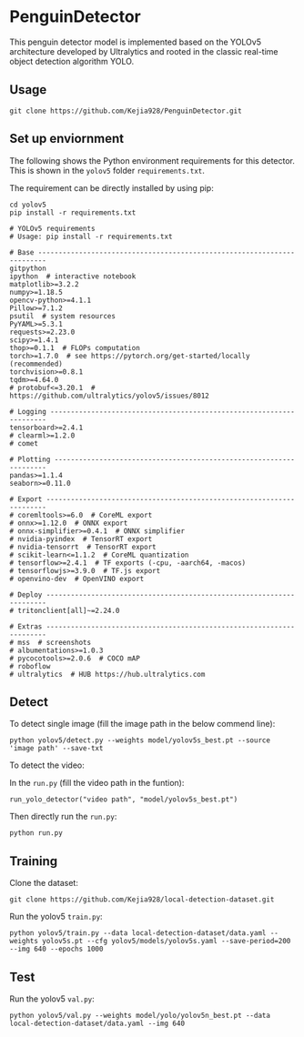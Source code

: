 # PenguinDetector

This penguin detector model is implemented based on the YOLOv5 architecture developed by Ultralytics and rooted in the classic real-time object detection algorithm YOLO.

## Usage
```
git clone https://github.com/Kejia928/PenguinDetector.git
```

## Set up enviornment
The following shows the Python environment requirements for this detector. This is shown in the `yolov5` folder `requirements.txt`.

The requirement can be directly installed by using pip:
```
cd yolov5
pip install -r requirements.txt
```

```
# YOLOv5 requirements
# Usage: pip install -r requirements.txt

# Base ------------------------------------------------------------------------
gitpython
ipython  # interactive notebook
matplotlib>=3.2.2
numpy>=1.18.5
opencv-python>=4.1.1
Pillow>=7.1.2
psutil  # system resources
PyYAML>=5.3.1
requests>=2.23.0
scipy>=1.4.1
thop>=0.1.1  # FLOPs computation
torch>=1.7.0  # see https://pytorch.org/get-started/locally (recommended)
torchvision>=0.8.1
tqdm>=4.64.0
# protobuf<=3.20.1  # https://github.com/ultralytics/yolov5/issues/8012

# Logging ---------------------------------------------------------------------
tensorboard>=2.4.1
# clearml>=1.2.0
# comet

# Plotting --------------------------------------------------------------------
pandas>=1.1.4
seaborn>=0.11.0

# Export ----------------------------------------------------------------------
# coremltools>=6.0  # CoreML export
# onnx>=1.12.0  # ONNX export
# onnx-simplifier>=0.4.1  # ONNX simplifier
# nvidia-pyindex  # TensorRT export
# nvidia-tensorrt  # TensorRT export
# scikit-learn<=1.1.2  # CoreML quantization
# tensorflow>=2.4.1  # TF exports (-cpu, -aarch64, -macos)
# tensorflowjs>=3.9.0  # TF.js export
# openvino-dev  # OpenVINO export

# Deploy ----------------------------------------------------------------------
# tritonclient[all]~=2.24.0

# Extras ----------------------------------------------------------------------
# mss  # screenshots
# albumentations>=1.0.3
# pycocotools>=2.0.6  # COCO mAP
# roboflow
# ultralytics  # HUB https://hub.ultralytics.com
```

## Detect
To detect single image (fill the image path in the below commend line):
```
python yolov5/detect.py --weights model/yolov5s_best.pt --source 'image path' --save-txt
```

To detect the video:

In the `run.py`  (fill the video path in the funtion):
```
run_yolo_detector("video path", "model/yolov5s_best.pt")
```

Then directly run the `run.py`:
```
python run.py
```

## Training
Clone the dataset:
```
git clone https://github.com/Kejia928/local-detection-dataset.git
```

Run the yolov5 `train.py`:
```
python yolov5/train.py --data local-detection-dataset/data.yaml --weights yolov5s.pt --cfg yolov5/models/yolov5s.yaml --save-period=200 --img 640 --epochs 1000
```

## Test
Run the yolov5 `val.py`:
```
python yolov5/val.py --weights model/yolo/yolov5n_best.pt --data local-detection-dataset/data.yaml --img 640
```
